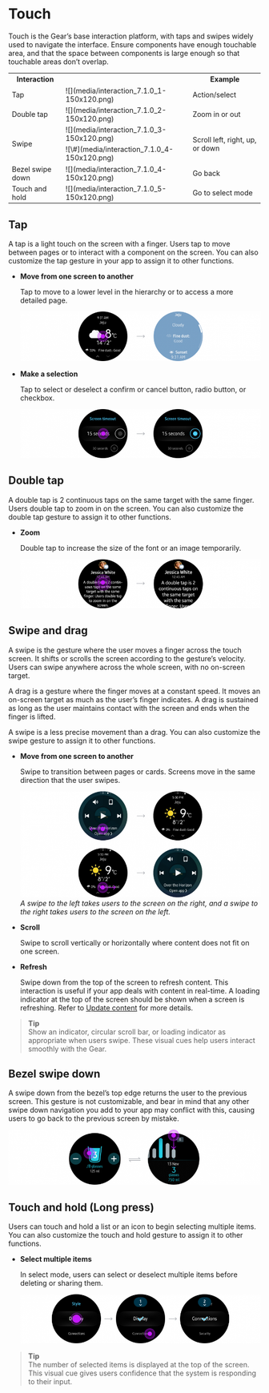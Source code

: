# Touch

Touch is the Gear’s base interaction platform, with taps and swipes widely used to navigate the interface. Ensure components have enough touchable area, and that the space between components is large enough so that touchable areas don’t overlap.



<table>
     <tr>
       <th> Interaction </th>
       <th> </th>
       <th> Example </th>
     </tr>
     <tr>
       <td> Tap </td>
       <td> ![](media/interaction_7.1.0_1-150x120.png)</td>
       <td> Action/select </td>
     </tr>
     <tr>
       <td> Double tap </td>
       <td> ![](media/interaction_7.1.0_2-150x120.png) </td>
       <td> Zoom in or out </td>
     </tr>
     <tr>
       <td rowspan="2"> Swipe </td>
       <td> ![](media/interaction_7.1.0_3-150x120.png) </td>
       <td rowspan="2"> Scroll left, right, up, or down </td>
     </tr>
     <tr>
        <td> ![\#](media/interaction_7.1.0_4-150x120.png) </td>
     </tr>
     <tr>
       <td> Bezel swipe down </td>
       <td> ![](media/interaction_7.1.0_4-150x120.png) </td>
       <td> Go back </td>
     </tr>
     <tr>
       <td> Touch and hold </td>
       <td> ![](media/interaction_7.1.0_5-150x120.png) </td>
       <td> Go to select mode </td>
     </tr>
</table>


## Tap

A tap is a light touch on the screen with a finger. Users tap to move between pages or to interact with a component on the screen. You can also customize the tap gesture in your app to assign it to other functions.

-   **Move from one screen to another**

    Tap to move to a lower level in the hierarchy or to access a more detailed page.

    ![](media/interaction_7.1.1_1-850x174.png)  

-   **Make a selection**

    Tap to select or deselect a confirm or cancel button, radio button, or checkbox.

    ![](media/interaction_7.1.1_2-850x174.png)

## Double tap

A double tap is 2 continuous taps on the same target with the same finger. Users double tap to zoom in on the screen. You can also customize the double tap gesture to assign it to other functions.

-   **Zoom**

    Double tap to increase the size of the font or an image temporarily.

    ![](media/interaction_7.1.2-850x174.png)

<a name="swipe"></a>    
## Swipe and drag

A swipe is the gesture where the user moves a finger across the touch screen. It shifts or scrolls the screen according to the gesture’s velocity. Users can swipe anywhere across the whole screen, with no on-screen target.

A drag is a gesture where the finger moves at a constant speed. It moves an on-screen target as much as the user’s finger indicates. A drag is sustained as long as the user maintains contact with the screen and ends when the finger is lifted.

A swipe is a less precise movement than a drag. You can also customize the swipe gesture to assign it to other functions.

-   **Move from one screen to another**

    Swipe to transition between pages or cards. Screens move in the same direction that the user swipes.

    ![](media/interaction_7.1.3-850x375.png)      
    *A swipe to the left takes users to the screen on the right, and a swipe to the right takes users to the screen on the left.*

-   **Scroll**

    Swipe to scroll vertically or horizontally where content does not fit on one screen.

-   **Refresh**

    Swipe down from the top of the screen to refresh content. This interaction is useful if your app deals with content in real-time. A loading indicator at the top of the screen should be shown when a screen is refreshing. Refer to [Update content](../patterns/swipe-refresh.md#update) for more details.


> **Tip**  
> Show an indicator, circular scroll bar, or loading indicator as appropriate when users swipe. These visual cues help users interact smoothly with the Gear.


## Bezel swipe down

A swipe down from the bezel’s top edge returns the user to the previous screen. This gesture is not customizable, and bear in mind that any other swipe down navigation you add to your app may conflict with this, causing users to go back to the previous screen by mistake.


![](media/interaction_7.1.4-850x185.png)

<a name="longpress"></a>
## Touch and hold (Long press)

Users can touch and hold a list or an icon to begin selecting multiple items. You can also customize the touch and hold gesture to assign it to other functions.

-   **Select multiple items**

    In select mode, users can select or deselect multiple items before deleting or sharing them.

    ![](media/interaction_7.1.5-850x174.png)


> **Tip**  
> The number of selected items is displayed at the top of the screen. This visual cue gives users confidence that the system is responding to their input.

